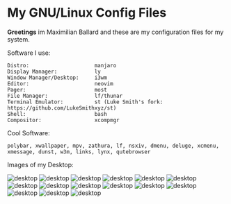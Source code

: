 # My GNU/Linux Config Files

**Greetings** im Maximilian Ballard and these are my configuration files for my system.

Software I use:

    Distro:                     manjaro
    Display Manager:            ly
    Window Manager/Desktop:     i3wm
    Editor:                     neovim
    Pager:                      most
    File Manager:               lf/thunar
    Terminal Emulator:          st (Luke Smith's fork: https://github.com/LukeSmithxyz/st)
    Shell:                      bash
    Compositor:                 xcompmgr

Cool Software:                      

    polybar, xwallpaper, mpv, zathura, lf, nsxiv, dmenu, deluge, xcmenu, xmessage, dunst, w3m, links, lynx, qutebrowser

Images of my Desktop:

<img src="images/about.png" alt="desktop">
<img src="images/01.png"    alt="desktop">
<img src="images/02.png"    alt="desktop">
<img src="images/03.png"    alt="desktop">
<img src="images/04.png"    alt="desktop">
<img src="images/05.png"    alt="desktop">
<img src="images/07.png"    alt="desktop">
<img src="images/08.png"    alt="desktop">
<img src="images/09.png"    alt="desktop">
<img src="images/10.png"    alt="desktop">
<img src="images/11.png"    alt="desktop">
<img src="images/12.png"    alt="desktop">
<img src="images/13.png"    alt="desktop">
<img src="images/14.png"    alt="desktop">
<img src="images/00.png"    alt="desktop">
